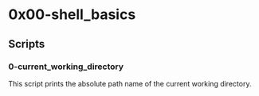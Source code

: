 # 0x00-shell_basics

## Scripts

### 0-current_working_directory

This script prints the absolute path name of the current working directory.

